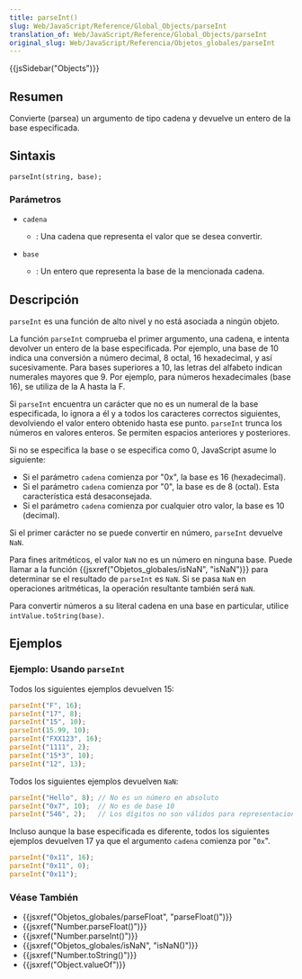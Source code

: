 ```yaml
---
title: parseInt()
slug: Web/JavaScript/Reference/Global_Objects/parseInt
translation_of: Web/JavaScript/Reference/Global_Objects/parseInt
original_slug: Web/JavaScript/Referencia/Objetos_globales/parseInt
---
```

{{jsSidebar("Objects")}}

## Resumen

Convierte (parsea) un argumento de tipo cadena y devuelve un entero de la base especificada.

## Sintaxis

```
parseInt(string, base);
```

### Parámetros

- `cadena`
  - : Una cadena que representa el valor que se desea convertir.

- `base`
  - : Un entero que representa la base de la mencionada cadena.

## Descripción

`parseInt` es una función de alto nivel y no está asociada a ningún objeto.

La función `parseInt` comprueba el primer argumento, una cadena, e intenta devolver un entero de la base especificada. Por ejemplo, una base de 10 indica una conversión a número decimal, 8 octal, 16 hexadecimal, y así sucesivamente. Para bases superiores a 10, las letras del alfabeto indican numerales mayores que 9. Por ejemplo, para números hexadecimales (base 16), se utiliza de la A hasta la F.

Si `parseInt` encuentra un carácter que no es un numeral de la base especificada, lo ignora a él y a todos los caracteres correctos siguientes, devolviendo el valor entero obtenido hasta ese punto. `parseInt` trunca los números en valores enteros. Se permiten espacios anteriores y posteriores.

Si no se especifica la base o se especifica como 0, JavaScript asume lo siguiente:

- Si el parámetro `cadena` comienza por "0x", la base es 16 (hexadecimal).
- Si el parámetro `cadena` comienza por "0", la base es de 8 (octal). Esta característica está desaconsejada.
- Si el parámetro `cadena` comienza por cualquier otro valor, la base es 10 (decimal).

Si el primer carácter no se puede convertir en número, `parseInt` devuelve `NaN`.

Para fines aritméticos, el valor `NaN` no es un número en ninguna base. Puede llamar a la función {{jsxref("Objetos_globales/isNaN", "isNaN")}} para determinar se el resultado de `parseInt` es `NaN`. Si se pasa `NaN` en operaciones aritméticas, la operación resultante también será `NaN`.

Para convertir números a su literal cadena en una base en particular, utilice `intValue.toString(base)`.

## Ejemplos

### Ejemplo: Usando `parseInt`

Todos los siguientes ejemplos devuelven 15:

```js
parseInt("F", 16);
parseInt("17", 8);
parseInt("15", 10);
parseInt(15.99, 10);
parseInt("FXX123", 16);
parseInt("1111", 2);
parseInt("15*3", 10);
parseInt("12", 13);
```

Todos los siguientes ejemplos devuelven `NaN`:

```js
parseInt("Hello", 8); // No es un número en absoluto
parseInt("0x7", 10);  // No es de base 10
parseInt("546", 2);   // Los dígitos no son válidos para representaciones binarias.
```

Incluso aunque la base especificada es diferente, todos los siguientes ejemplos devuelven 17 ya que el argumento `cadena` comienza por "`0x`".

```js
parseInt("0x11", 16);
parseInt("0x11", 0);
parseInt("0x11");
```

### Véase También

- {{jsxref("Objetos_globales/parseFloat", "parseFloat()")}}
- {{jsxref("Number.parseFloat()")}}
- {{jsxref("Number.parseInt()")}}
- {{jsxref("Objetos_globales/isNaN", "isNaN()")}}
- {{jsxref("Number.toString()")}}
- {{jsxref("Object.valueOf")}}
